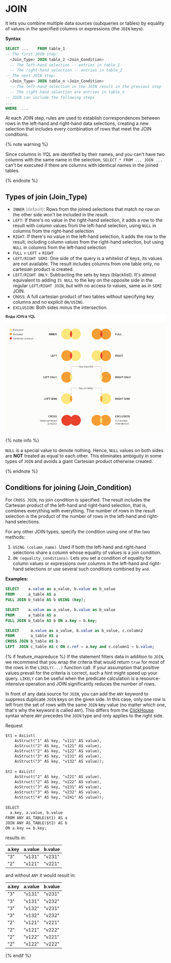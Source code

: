 # JOIN

It lets you combine multiple data sources (subqueries or tables) by equality of values in the specified columns or expressions (the `JOIN` keys).

**Syntax**

```sql
SELECT ...    FROM table_1
-- The first JOIN step:
  <Join_Type> JOIN table_2 <Join_Condition>
  -- The left-hand selection -- entries in table_1
  -- The right-hand selection -- entries in table_2
-- The next JOIN step:
  <Join_Type> JOIN table_n <Join_Condition>
  -- The left-hand selection is the JOIN result in the previous step
  -- The right-hand selection are entries in table_n
-- JOIN can include the following steps
...
WHERE  ...
```

At each JOIN step, rules are used to establish correspondences between rows in the left-hand and right-hand data selections, creating a new selection that includes every combination of rows that meet the JOIN conditions.

{% note warning %}

Since columns in YQL are identified by their names, and you can't have two columns with the same name in the selection, `SELECT * FROM ... JOIN ...` can't be executed if there are columns with identical names in the joined tables.

{% endnote %}

## Types of join (Join_Type)

* `INNER` <span style="color: gray;">(default)</span>: Rows from the joined selections that match no row on the other side won't be included in the result.
* `LEFT`: If there's no value in the right-hand selection, it adds a row to the result with column values from the left-hand selection, using `NULL` in columns from the right-hand selection
* `RIGHT`: If there's no value in the left-hand selection, it adds the row to the result, including column values from the right-hand selection, but using `NULL` in columns from the left-hand selection
* `FULL` = `LEFT` + `RIGHT`
* `LEFT/RIGHT SEMI`: One side of the query is a whitelist of keys, its values are not available. The result includes columns from one table only, no cartesian product is created.
* `LEFT/RIGHT ONLY`: Subtracting the sets by keys (blacklist). It's almost equivalent to adding `IS NULL` to the key on the opposite side in the regular `LEFT/RIGHT JOIN`, but with no access to values, same as in `SEMI` JOIN.
* `CROSS`: A full cartesian product of two tables without specifying key columns and no explicit `ON/USING`.
* `EXCLUSION`: Both sides minus the intersection.

![](../_assets/join-YQL-06.png)

{% note info %}

`NULL` is a special value to denote nothing. Hence, `NULL` values on both sides are **NOT** treated as equal to each other. This eliminates ambiguity in some types of `JOIN` and avoids a giant Cartesian product otherwise created.

{% endnote %}

## Conditions for joining (Join_Condition)

For `CROSS JOIN`, no join condition is specified. The result includes the Cartesian product of the left-hand and right-hand selection, that is, combines everything with everything. The number of rows in the result selection is the product of the number of rows in the left-hand and right-hand selections.

For any other JOIN types, specify the condition using one of the two methods:

1. `USING (column_name)`. Used if both the left-hand and right-hand selections share a column whose equality of values is a join condition.
2. `ON (equality_conditions)`. Lets you set a condition of equality for column values or expressions over columns in the left-hand and right-hand selections or use several such conditions combined by `and`.

**Examples:**

```sql
SELECT    a.value as a_value, b.value as b_value
FROM      a_table AS a
FULL JOIN b_table AS b USING (key);
```

```sql
SELECT    a.value as a_value, b.value as b_value
FROM      a_table AS a
FULL JOIN b_table AS b ON a.key = b.key;
```

```sql
SELECT     a.value as a_value, b.value as b_value, c.column2
FROM       a_table AS a
CROSS JOIN b_table AS b
LEFT  JOIN c_table AS c ON c.ref = a.key and c.column1 = b.value;
```

{% if feature_mapreduce %}
If the statement filters data in addition to `JOIN`, we recommend that you wrap the criteria that would return `true` for most of the rows in the `LIKELY(...)` function call. If your assumption that positive values prevail for the criteria is correct, such a hint might speed up your query. `LIKELY` can be useful when the predicate calculation is a resource-intensive operation and JOIN significantly reduces the number of rows.

In front of any data source for `JOIN`, you can add the `ANY` keyword to suppress duplicate `JOIN`  keys on the given side. In this case, only one row is left from the set of rows with the same `JOIN` key value (no matter which one, that's why the keyword is called `ANY`).
This differs from the [ClickHouse](https://clickhouse.tech/docs/ru/sql-reference/statements/select/join/) syntax where `ANY` precedes the `JOIN` type and only applies to the right side.

Request

```yql
$t1 = AsList(
    AsStruct("1" AS key, "v111" AS value),
    AsStruct("2" AS key, "v121" AS value),
    AsStruct("2" AS key, "v122" AS value),
    AsStruct("3" AS key, "v131" AS value),
    AsStruct("3" AS key, "v132" AS value));

$t2 = AsList(
    AsStruct("2" AS key, "v221" AS value),
    AsStruct("2" AS key, "v222" AS value),
    AsStruct("3" AS key, "v231" AS value),
    AsStruct("3" AS key, "v232" AS value),
    AsStruct("4" AS key, "v241" AS value));

SELECT
  a.key, a.value, b.value
FROM ANY AS_TABLE($t1) AS a
JOIN ANY AS_TABLE($t2) AS b
ON a.key == b.key;
```

results in:

| a.key | a.value | b.value |
| --- | --- | --- |
| "3" | "v131" | "v231" |
| "2" | "v121" | "v221" |

and without `ANY` it would result in:

| a.key | a.value | b.value |
| --- | --- | --- |
| "3" | "v131" | "v231" |
| "3" | "v131" | "v232" |
| "3" | "v132" | "v231" |
| "3" | "v132" | "v232" |
| "2" | "v121" | "v221" |
| "2" | "v121" | "v222" |
| "2" | "v122" | "v221" |
| "2" | "v122" | "v222" |

{% endif %}

